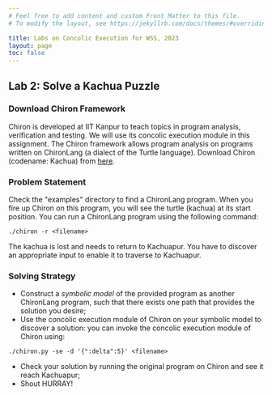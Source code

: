 ```yaml
---
# Feel free to add content and custom Front Matter to this file.
# To modify the layout, see https://jekyllrb.com/docs/themes/#overriding-theme-defaults

title: Labs on Concolic Execution for WSS, 2023
layout: page
toc: false
---
```


## Lab 2: Solve a Kachua Puzzle 

### Download Chiron Framework
Chiron is developed at IIT Kanpur to teach topics in program analysis, verification and testing. We will use its concolic execution module in this assignment. The Chiron framework allows program analysis on programs written on ChironLang (a dialect of the Turtle language). Download Chiron (codename: Kachua) from [here](https://github.com/PRAISE-group/Chiron-Framework/tree/hooks).

### Problem Statement

Check the "examples" directory to find a ChironLang program. When you fire up Chiron on this program, you will see the turtle (kachua) at its start position. You can run a ChironLang program using the following command: 

`./chiron -r <filename>`

The kachua is lost and needs to return to Kachuapur. You have to discover an appropriate input to enable it to traverse to Kachuapur. 

### Solving Strategy
- Construct a _symbolic model_ of the provided program as another ChironLang program, such that there exists one path that provides the solution you desire;
- Use the concolic execution module of Chiron on your symbolic model to discover a solution: you can invoke the concolic execution module of Chiron using:

`./chiron.py -se -d '{":delta":5}' <filename>`

- Check your solution by running the original program on Chiron and see it reach Kachuapur;
- Shout HURRAY!
